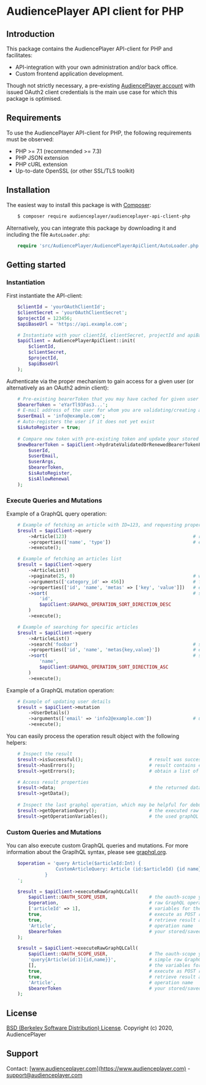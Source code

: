 # AudiencePlayer API client for PHP

## Introduction
This package contains the AudiencePlayer API-client for PHP and facilitates:
* API-integration with your own administration and/or back office.
* Custom frontend application development.

Though not strictly necessary, a pre-existing [AudiencePlayer account](https://www.audienceplayer.com/contact) with issued
OAuth2 client credentials is the main use case for which this package is optimised. 

## Requirements ##
To use the AudiencePlayer API-client for PHP, the following requirements must be observed:

+ PHP >= 7.1 (recommended >= 7.3)
+ PHP JSON extension
+ PHP cURL extension
+ Up-to-date OpenSSL (or other SSL/TLS toolkit)



## Installation ##

The easiest way to install this package is with [Composer](http://getcomposer.org/doc/00-intro.md):
```bash
    $ composer require audienceplayer/audienceplayer-api-client-php
```
Alternatively, you can integrate this package by downloading it and including the file `AutoLoader.php`:
```php
    require 'src/AudiencePlayer/AudiencePlayerApiClient/AutoLoader.php';
```

## Getting started ##

### Instantiation ###

First instantiate the API-client:
```php
    $clientId = 'yourOAuthClientId';
    $clientSecret = 'yourOAuthClientSecret';
    $projectId = 123456;
    $apiBaseUrl = 'https://api.example.com';

    # Instantiate with your clientId, clientSecret, projectId and apiBaseUrl
    $apiClient = AudiencePlayerApiClient::init(
        $clientId,
        $clientSecret,
        $projectId,
        $apiBaseUrl
    );
```

Authenticate via the proper mechanism to gain access for a given user (or alternatively as an OAuth2 admin client):
```php    
    # Pre-existing bearerToken that you may have cached for given user    
    $bearerToken = 'eYarTl93Fas3...';
    # E-mail address of the user for whom you are validating/creating a token
    $userEmail = 'info@example.com';
    # Auto-registers the user if it does not yet exist
    $isAutoRegister = true;
 
    # Compare new token with pre-existing token and update your stored token if necessary 
    $newBearerToken = $apiClient->hydrateValidatedOrRenewedBearerTokenForUser(
        $userId,
        $userEmail,
        $userArgs,
        $bearerToken,
        $isAutoRegister,
        $isAllowRenewal
    );
```

### Execute Queries and Mutations ###

Example of a GraphQL query operation:
```php
    # Example of fetching an article with ID=123, and requesting properties name and type
    $result = $apiClient->query
        ->Article(123)                                              # required argument $id=123
        ->properties(['name', 'type'])                              # explicitly ask for given properties
        ->execute();

    # Example of fetching an articles list
    $result = $apiClient->query
        ->ArticleList()
        ->paginate(25, 0)                                           # with limit 25 and offset 0
        ->arguments(['category_id' => 456])                         # fetched all articles part of category with id 456
        ->properties(['id', 'name', 'metas' => ['key', 'value']])   # explicitly ask for given properties
        ->sort(                                                     # sort results by id in descending order
            'id',
            $apiClient:GRAPHQL_OPERATION_SORT_DIRECTION_DESC
        )
        ->execute();

    # Example of searching for specific articles
    $result = $apiClient->query
        ->ArticleList()
        ->search('foobar')                                          # search for articles with matching metadata
        ->properties(['id', 'name', 'metas{key,value}'])            # explicitly ask for given properties
        ->sort(                                                     # sort results by name in descending order
            'name',
            $apiClient:GRAPHQL_OPERATION_SORT_DIRECTION_ASC
        )
        ->execute();
```

Example of a GraphQL mutation operation:

```php
    # Example of updating user details
    $result = $apiClient->mutation
        ->UserDetails()
        ->arguments(['email' => 'info2@example.com'])               # update with given arguments
        ->execute();
```

You can easily process the operation result object with the following helpers:

```php
    # Inspect the result
    $result->isSuccessful();                        # result was successfully retrieved and does not contain any errors
    $result->hasErrors();                           # result contains errors
    $result->getErrors();                           # obtain a list of errors

    # Access result properties
    $result->data;                                  # the returned data
    $result->getData();
    
    # Inspect the last graphql operation, which may be helpful for debugging purposes
    $result->getOperationQuery();                   # the executed raw graphQL query, e.g. "query{UserDetails{id,email}}"
    $result->getOperationVariables();               # the used graphQL variables (if applicable), e.g. "{id:1}"
```

### Custom Queries and Mutations ###

You can also execute custom GraphQL queries and mutations.
For more information about the GraplhQL syntax, please see [graphql.org](https://graphql.org).

```php
    $operation = 'query Article($articleId:Int) {
                  CustomArticleQuery: Article (id:$articleId) {id name}
              }
    ';

    $result = $apiClient->executeRawGraphQLCall(
        $apiClient::OAUTH_SCOPE_USER,               # the oauth-scope you wish to address the api with
        $operation,                                 # raw GraphQL operation (query/mutation) 
        ['articleId' => 1],                         # variables for the operation (if necessary)
        true,                                       # execute as POST request (false for GET)
        true,                                       # retrieve result as parsed object (false for raw JSON)
        'Article',                                  # operation name
        $bearerToken                                # your stored/saved OAuth bearer token
    );

    $result = $apiClient->executeRawGraphQLCall(
        $apiClient::OAUTH_SCOPE_USER,               # The oauth-scope you wish to address the api with
        'query{Article(id:1){id,name}}',            # simple raw GraphQL operation without variables 
        [],                                         # the variables for the operation (if necessary)
        true,                                       # execute as POST request (false for GET)
        true,                                       # retrieve result as parsed object (false for raw JSON)
        'Article',                                  # operation name
        $bearerToken                                # your stored/saved OAuth bearer token
    );
```

## License ##
[BSD (Berkeley Software Distribution) License](https://opensource.org/licenses/bsd-license.php).
Copyright (c) 2020, AudiencePlayer

## Support ##
Contact: [www.audienceplayer.com](https://www.audienceplayer.com) - [support@audienceplayer.com](mailto:support@audienceplayer.com)
